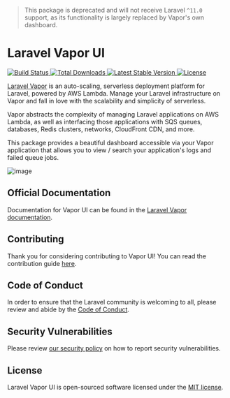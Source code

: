 > This package is deprecated and will not receive Laravel `^11.0` support, as its functionality is largely replaced by Vapor's own dashboard.

# Laravel Vapor UI

<a href="https://github.com/laravel/vapor-ui/actions">
    <img src="https://github.com/laravel/vapor-ui/workflows/tests/badge.svg" alt="Build Status">
</a>
<a href="https://packagist.org/packages/laravel/vapor-ui">
    <img src="https://img.shields.io/packagist/dt/laravel/vapor-ui" alt="Total Downloads">
</a>
<a href="https://packagist.org/packages/laravel/vapor-ui">
    <img src="https://img.shields.io/packagist/v/laravel/vapor-ui" alt="Latest Stable Version">
</a>
<a href="https://packagist.org/packages/laravel/vapor-ui">
    <img src="https://img.shields.io/packagist/l/laravel/vapor-ui" alt="License">
</a>

[Laravel Vapor](https://vapor.laravel.com) is an auto-scaling, serverless deployment platform for Laravel, powered by AWS Lambda. Manage your Laravel infrastructure on Vapor and fall in love with the scalability and simplicity of serverless.

Vapor abstracts the complexity of managing Laravel applications on AWS Lambda, as well as interfacing those applications with SQS queues, databases, Redis clusters, networks, CloudFront CDN, and more.

This package provides a beautiful dashboard accessible via your Vapor application that allows you to view / search your application's logs and failed queue jobs.

![image](https://laravel-blog-assets.s3.amazonaws.com/Pt7UBx57HxsGR5Qlga9cLSoAvkAukMT5BMkcLK9N.png "image")

## Official Documentation

Documentation for Vapor UI can be found in the [Laravel Vapor documentation](https://docs.vapor.build/1.0/introduction.html#installing-the-vapor-ui-dashboard).

## Contributing

Thank you for considering contributing to Vapor UI! You can read the contribution guide [here](.github/CONTRIBUTING.md).

## Code of Conduct

In order to ensure that the Laravel community is welcoming to all, please review and abide by the [Code of Conduct](https://laravel.com/docs/contributions#code-of-conduct).

## Security Vulnerabilities

Please review [our security policy](https://github.com/laravel/vapor-ui/security/policy) on how to report security vulnerabilities.

## License

Laravel Vapor UI is open-sourced software licensed under the [MIT license](LICENSE.md).

